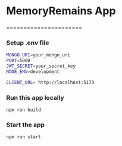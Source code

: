 # MemoryRemains App

======================

### Setup .env file

```bash
MONGO_URI=your_mongo_uri
PORT=5000
JWT_SECRET=your_secret_key
NODE_ENV=development

CLIENT_URL= http://localhost:5173
```

### Run this app locally

```shell
npm run build
```

### Start the app

```shell
npm run start
```
